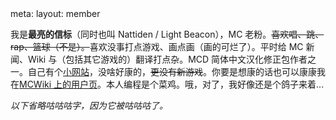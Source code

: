 <route lang="yaml">
meta:
  layout: member
</route>

我是**最亮的信标**（同时也叫 Nattiden / Light Beacon），MC 老粉。~~喜欢唱、跳、rap、篮球（不是）。~~喜欢没事打点游戏、画点画（画的可烂了）。平时给 MC 新闻、Wiki 与（包括其它游戏的）翻译打点杂。MCD 简体中文汉化修正包作者之一。自己有个[小网站](www.lightbeacon.top)，没啥好康的，~~更没有新游戏~~。你要是想康的话也可以康康我在[MCWiki 上的用户页](minecraft.fandom.com/zh/wiki/User:Light_beacon)。本人编程是个菜鸡。哦，对了，我好像还是个鸽子来着...

_以下省略咕咕咕字，因为它被咕咕咕了。_
